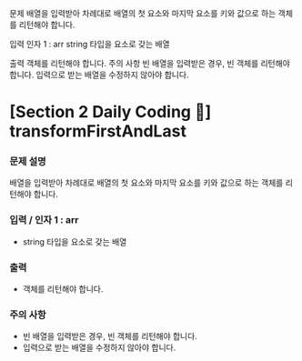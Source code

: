문제
배열을 입력받아 차례대로 배열의 첫 요소와 마지막 요소를 키와 값으로 하는 객체를 리턴해야 합니다.

입력
인자 1 : arr
string 타입을 요소로 갖는 배열

출력
객체를 리턴해야 합니다.
주의 사항
빈 배열을 입력받은 경우, 빈 객체를 리턴해야 합니다.
입력으로 받는 배열을 수정하지 않아야 합니다.

# [Section 2 Daily Coding 🌟] transformFirstAndLast

### 문제 설명

<p>배열을 입력받아 차례대로 배열의 첫 요소와 마지막 요소를 키와 값으로 하는 객체를 리턴해야 합니다.</p>

### 입력 / 인자 1 : arr

 <ul>
    <li>string 타입을 요소로 갖는 배열</li>
 </ul>

### 출력

 <ul>
    <li>객체를 리턴해야 합니다.</li>
 </ul>

### 주의 사항

  <ul>
    <li>빈 배열을 입력받은 경우, 빈 객체를 리턴해야 합니다.</li>
    <li>입력으로 받는 배열을 수정하지 않아야 합니다.</li>
 </ul>
